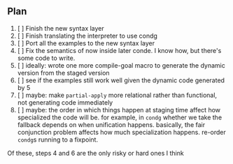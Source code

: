 Plan
----

1. [ ] Finish the new syntax layer
2. [ ] Finish translating the interpreter to use condg
3. [ ] Port all the examples to the new syntax layer
4. [ ] Fix the semantics of now inside later conde. I know how, but there's some code to write.
5. [ ] ideally: wrote one more compile-goal macro to generate the dynamic version from the staged version
6. [ ] see if the examples still work well given the dynamic code generated by 5
7. [ ] maybe: make `partial-apply` more relational rather than functional, not generating code immediately
8. [ ] maybe: the order in which things happen at staging time affect how specialized the code will be. for example, in `condg` whether we take the fallback depends on when unification happens. basically, the fair conjunction problem affects how much specialization happens. re-order `condg`s running to a fixpoint.

Of these, steps 4 and 6 are the only risky or hard ones I think

